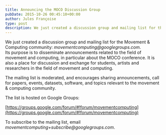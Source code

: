 ```yaml
---
title: Announcing the MOCO Discussion Group
pubDate: 2015-10-26 00:45:10+00:00
author: Jules Françoise
type: post
description: We just created a discussion group and mailing list for the Movement & Computing community: _movementcomputing@googlegroups.com_. Its purpose is to disseminate announcements related to the field of movement and computing, in particular about the MOCO conference...
---
```


We just created a discussion group and mailing list for the Movement & Computing community: _movementcomputing@googlegroups.com_. Its purpose is to disseminate announcements related to the field of movement and computing, in particular about the MOCO conference. It is also a place for discussion and exchange for students, artists and researchers in the field of movement and computing.

The mailing list is moderated, and encourages sharing announcements, call for papers, events, datasets, software, and topics relevant to the movement & computing community.

The list is hosted on Google Groups:

[https://groups.google.com/forum/#!forum/movementcomputing](https://groups.google.com/forum/#!forum/movementcomputing)

To subscribe to the mailing list, email _movementcomputing+subscribe@googlegroups.com_.
